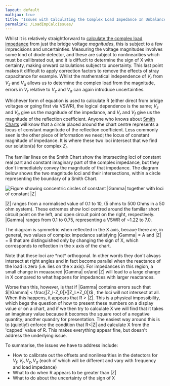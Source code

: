 ```yaml
---
layout: default
mathjax: true
title: "Issues with Calculating the Complex Load Impedance In Unbalanced RF Wheatstone Bridges"
permalink: /LoadImpCalcIssues/
---
```


Whilst it is relatively straightforward to [calculate the complex load impedance](https://github.com/G1OJS/G1OJS-MR300-SARK100-Firmware/blob/1a48a22cbbbc3ff55b7672c966618ecf135c9ec9/pages/Bridge%20Voltages%20to%20Load%20Impedance.md) from just the bridge voltage *magnitudes*, this is subject to a few imprecisions and uncertainties. Measuring the voltage magnitudes involves some kind of diode detector, and these are subject to nonlinearities which must be callibrated out, and it is diffuclt to determine the sign of X with certainty, making onward calculations subject to uncertainty. This last point makes it difficult to apply correction factors to remove the effects of stray capacitance for example. Whilst the mathematical independence of $V_r$ from $V_z$ and $V_a$ allows us to determine the complex load from the magnitude, errors in $V_r$ relative to $V_z$ and $V_a$ can again introduce uncertainties.

Whichever form of equation is used to calculate R (either direct from bridge voltages or going first via VSWR), the logical dependence is the same; $V_z$ and $V_a$ give us the magnitude of the impedance, and $V_r$ and $V_f$ give us the magnitude of the reflection coefficient. Anyone who knows about [Smith Charts](https://leleivre.com/rf_smith.html) will know that a circle placed around the chart centre represents a locus of constant magnitude of the reflection coefficient. Less commonly seen is the other piece of information we need; the locus of constant magnitude of impedance. It is where these two loci intersect that we find our solution(s) for complex $Z_l$. 

The familiar lines on the Smith Chart show the intersecting loci of constant real part and constant imaginary part of the complex impedance, but they don't immediately convey the magnitude of that impedance. The diagram below shows the two magnitude loci and their intersections, within a circle representing the boundary of a Smith Chart.

![Figure showing concentric circles of constant |Gamma| together with loci of constant |Z|](https://github.com/G1OJS/G1OJS-MR300-SARK100-Firmware/blob/8639cfaa215562dc22150d9b16aa0739d18e51b3/assets/img/Figure_2%20ModZ%20and%20ModG.png)

<p>|Z| ranges from a normalised value of 0.1 to 10, (5 ohms to 500 Ohms in a 50 ohm system). These extremes show loci centred around the familiar short circuit point on the left, 
and open circuit point on the right, respectively. |Gamma| ranges from 0.1 to 0.75, representing a VSWR of ~1.22 to 7.0.</p>

<p>The diagram is symmetric when reflected in the X axis, becaue there are, in general, two values of complex impedance satisfying |Gamma| = A and |Z| = B that are distinguished only by changing the sign of X, which corresponds to reflection in the x axis of the chart.</p>

<p>Note that these loci are *not* orthogonal. In other words they don't always intersect at right angles and in fact become parallel when the reactance of the load is zero (i.e. lies on the x axis). For impedances in this region, a small change in meaasured |Gamma| or/and |Z| will lead to a large change in X compared to what happens for impedances with larger reactances. </p>

<p>Worse than this, however, is that if |Gamma| contains errors such that $|\Gamma| < \frac{|Z_l-Z_0|}{|Z_L+Z_0|}$ , the loci will not intersect at all. When this happens, it appears that R > |Z|. This is a physical impossibility, which begs the question of how to present these numbers on a display value or on a chart, and if we then try to calculate X we will find that it takes an imaginary value because it becomes the square root of a negative quantity; another quandry for presentation. The easiest way around this is to (quietly!) enforce the condition that R<|Z| and calculate X from the 'capped' value of R. This makes everything appear fine, but doesn't address the underlying issue.</p>

To summarise, the issues we have to address include:
- How to calibrate out the offsets and nonlinearities in the detectors for $V_f, V_r, V_z, V_a$ (each of which will be different and vary with frequency and load impedance)
- What to do when R appears to be greater than |Z|
- What to do about the uncertainty of the sign of X







